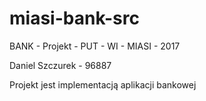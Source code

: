 # miasi-bank-src
BANK - Projekt - PUT - WI - MIASI - 2017

Daniel Szczurek - 96887

Projekt jest implementacją aplikacji bankowej 
